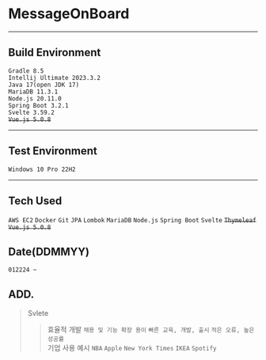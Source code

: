 # MessageOnBoard
<hr/>

## Build Environment
`Gradle 8.5`<br/>
`Intellij Ultimate 2023.3.2`<br/>
`Java 17(open JDK 17)`<br/>
`MariaDB 11.3.1`<br/>
`Node.js 20.11.0`<br/>
`Spring Boot 3.2.1`<br/>
`Svelte 3.59.2`<br/>
~~`Vue.js 5.0.8`~~

<hr/>

## Test Environment
`Windows 10 Pro 22H2`<br/>
 
<hr/>

## Tech Used
`AWS EC2`
`Docker`
`Git`
`JPA`
`Lombok`
`MariaDB`
`Node.js`
`Spring Boot`
`Svelte`
~~`Thymeleaf`~~
~~`Vue.js 5.0.8`~~

    

## Date(DDMMYY)
    012224 ~ 



## ADD.
>Svlete
>>효율적 개발 `채용 및 기능 확장 용이` `빠른 교육, 개발, 출시` `적은 오류, 높은 성공률`<br/>
>기업 사용 예시 `NBA` `Apple` `New York Times` `IKEA` `Spotify`
